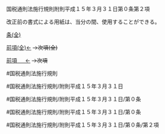 国税通則法施行規則附則平成１５年３月３１日第０条第２項

改正前の書式による用紙は、当分の間、使用することができる。

[条(全)](国税通則法施行規則附則平成１５年３月３１日第０条_.md)

[前項(全)←](国税通則法施行規則附則平成１５年３月３１日第０条第１項_.md)  ~~→次項(全)~~

[前項 　 ←](国税通則法施行規則附則平成１５年３月３１日第０条第１項.md)  ~~→次項~~



#国税通則法施行規則

#国税通則法施行規則/附則平成１５年３月３１日

#国税通則法施行規則/附則平成１５年３月３１日/第０条

#国税通則法施行規則/附則平成１５年３月３１日/第０条

#国税通則法施行規則/附則平成１５年３月３１日/第０条/第２項

